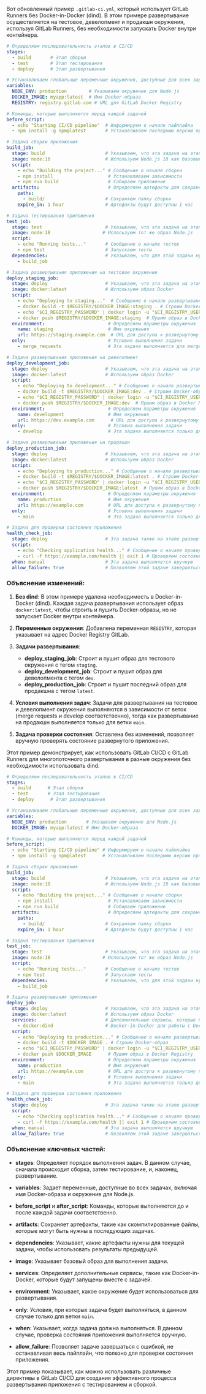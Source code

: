 Вот обновленный пример `.gitlab-ci.yml`, который использует GitLab Runners без Docker-in-Docker (dind). В этом примере развертывание осуществляется на тестовое, девелопмент и продакшн окружения, используя GitLab Runners, без необходимости запускать Docker внутри контейнера.

```yaml
# Определяем последовательность этапов в CI/CD
stages:
  - build       # Этап сборки
  - test        # Этап тестирования
  - deploy      # Этап развертывания

# Устанавливаем глобальные переменные окружения, доступные для всех задач
variables:
  NODE_ENV: production        # Указываем окружение для Node.js
  DOCKER_IMAGE: myapp:latest  # Имя Docker-образа
  REGISTRY: registry.gitlab.com # URL для GitLab Docker Registry

# Команды, которые выполняются перед каждой задачей
before_script:
  - echo "Starting CI/CD pipeline"  # Информируем о начале пайплайна
  - npm install -g npm@latest       # Устанавливаем последнюю версию npm

# Задача сборки приложения
build_job:
  stage: build                      # Указываем, что эта задача на этапе сборки
  image: node:18                    # Используем Node.js 18 как базовый образ
  script:
    - echo "Building the project..." # Сообщение о начале сборки
    - npm install                    # Устанавливаем зависимости
    - npm run build                  # Собираем приложение
  artifacts:                         # Определяем артефакты для сохранения
    paths:
      - build/                      # Сохраняем папку сборки
    expire_in: 1 hour               # Артефакты будут доступны 1 час

# Задача тестирования приложения
test_job:
  stage: test                       # Указываем, что эта задача на этапе тестирования
  image: node:18                   # Используем тот же образ Node.js
  script:
    - echo "Running tests..."       # Сообщение о начале тестов
    - npm test                      # Запускаем тесты
  dependencies:                     # Указываем, что для этой задачи нужны артефакты из сборки
    - build_job

# Задача развертывания приложения на тестовое окружение
deploy_staging_job:
  stage: deploy                     # Указываем, что эта задача на этапе развертывания
  image: docker:latest              # Используем образ Docker
  script:
    - echo "Deploying to staging..."  # Сообщение о начале развертывания на тестовое окружение
    - docker build -t $REGISTRY/$DOCKER_IMAGE:staging . # Строим Docker-образ для тестового окружения
    - echo "$CI_REGISTRY_PASSWORD" | docker login -u "$CI_REGISTRY_USER" --password-stdin $REGISTRY # Логинимся в Docker Registry
    - docker push $REGISTRY/$DOCKER_IMAGE:staging  # Пушим образ в Docker Registry
  environment:                       # Определяем параметры окружения
    name: staging                    # Имя окружения
    url: https://staging.example.com  # URL для доступа к развернутому приложению
  only:                              # Условия выполнения задачи
    - merge_requests                 # Эта задача выполняется для merge requests

# Задача развертывания приложения на девелопмент
deploy_development_job:
  stage: deploy                     # Указываем, что эта задача на этапе развертывания
  image: docker:latest              # Используем образ Docker
  script:
    - echo "Deploying to development..." # Сообщение о начале развертывания на девелопмент
    - docker build -t $REGISTRY/$DOCKER_IMAGE:dev . # Строим Docker-образ для девелопмента
    - echo "$CI_REGISTRY_PASSWORD" | docker login -u "$CI_REGISTRY_USER" --password-stdin $REGISTRY # Логинимся в Docker Registry
    - docker push $REGISTRY/$DOCKER_IMAGE:dev  # Пушим образ в Docker Registry для девелопмента
  environment:                       # Определяем параметры окружения
    name: development                # Имя окружения
    url: https://dev.example.com      # URL для доступа к развернутому приложению
  only:                              # Условия выполнения задачи
    - develop                        # Эта задача выполняется только для ветки develop

# Задача развертывания приложения на продакшн
deploy_production_job:
  stage: deploy                     # Указываем, что эта задача на этапе развертывания
  image: docker:latest              # Используем образ Docker
  script:
    - echo "Deploying to production..." # Сообщение о начале развертывания на продакшн
    - docker build -t $REGISTRY/$DOCKER_IMAGE:latest . # Строим Docker-образ
    - echo "$CI_REGISTRY_PASSWORD" | docker login -u "$CI_REGISTRY_USER" --password-stdin $REGISTRY # Логинимся в Docker Registry
    - docker push $REGISTRY/$DOCKER_IMAGE:latest  # Пушим образ в Docker Registry
  environment:                       # Определяем параметры окружения
    name: production                 # Имя окружения
    url: https://example.com         # URL для доступа к развернутому приложению
  only:                              # Условия выполнения задачи
    - main                           # Эта задача выполняется только для ветки main

# Задача для проверки состояния приложения
health_check_job:
  stage: deploy                     # Эта задача также на этапе развертывания
  script:
    - echo "Checking application health..." # Сообщение о начале проверки
    - curl -f https://example.com/health || exit 1 # Проверяем состояние приложения
  when: manual                      # Эта задача выполняется вручную
  allow_failure: true               # Позволяем этой задаче завершаться с ошибкой, не останавливая pipeline
```

### Объяснение изменений:

1. **Без dind**: В этом примере удалена необходимость в Docker-in-Docker (dind). Каждая задача развертывания использует образ `docker:latest`, чтобы строить и пушить Docker-образы, но не запускает Docker внутри контейнера.

2. **Переменные окружения**: Добавлена переменная `REGISTRY`, которая указывает на адрес Docker Registry GitLab.

3. **Задачи развертывания**: 
   - **deploy_staging_job**: Строит и пушит образ для тестового окружения с тегом `staging`.
   - **deploy_development_job**: Строит и пушит образ для девелопмента с тегом `dev`.
   - **deploy_production_job**: Строит и пушит последний образ для продакшна с тегом `latest`.

4. **Условия выполнения задач**: Задачи для развертывания на тестовое и девелопмент окружения выполняются в зависимости от веток (merge requests и develop соответственно), тогда как развертывание на продакшн выполняется только для ветки `main`.

5. **Задача проверки состояния**: Оставлена без изменений, позволяет вручную проверять состояние развернутого приложения.

Этот пример демонстрирует, как использовать GitLab CI/CD с GitLab Runners для многопоточного развертывания в разные окружения без необходимости использовать dind.


```yaml
# Определяем последовательность этапов в CI/CD
stages:
  - build      # Этап сборки
  - test       # Этап тестирования
  - deploy      # Этап развертывания

# Устанавливаем глобальные переменные окружения, доступные для всех задач
variables:
  NODE_ENV: production       # Указываем окружение для Node.js
  DOCKER_IMAGE: myapp:latest # Имя Docker-образа

# Команды, которые выполняются перед каждой задачей
before_script:
  - echo "Starting CI/CD pipeline" # Информируем о начале пайплайна
  - npm install -g npm@latest      # Устанавливаем последнюю версию npm

# Задача сборки приложения
build_job:
  stage: build                      # Указываем, что эта задача на этапе сборки
  image: node:18                    # Используем Node.js 18 как базовый образ
  script:
    - echo "Building the project..." # Сообщение о начале сборки
    - npm install                    # Устанавливаем зависимости
    - npm run build                  # Собираем приложение
  artifacts:                         # Определяем артефакты для сохранения
    paths:
      - build/                      # Сохраняем папку сборки
    expire_in: 1 hour               # Артефакты будут доступны 1 час

# Задача тестирования приложения
test_job:
  stage: test                       # Указываем, что эта задача на этапе тестирования
  image: node:18                   # Используем тот же образ Node.js
  script:
    - echo "Running tests..."       # Сообщение о начале тестов
    - npm test                      # Запускаем тесты
  dependencies:                     # Указываем, что для этой задачи нужны артефакты из сборки
    - build_job

# Задача развертывания приложения
deploy_job:
  stage: deploy                     # Указываем, что эта задача на этапе развертывания
  image: docker:latest              # Используем образ Docker
  services:                         # Дополнительные сервисы, которые будут доступны
    - docker:dind                   # Docker-in-Docker для работы с Docker
  script:
    - echo "Deploying to production..." # Сообщение о начале развертывания
    - docker build -t $DOCKER_IMAGE . # Строим Docker-образ
    - echo "$CI_REGISTRY_PASSWORD" | docker login -u "$CI_REGISTRY_USER" --password-stdin $CI_REGISTRY # Логинимся в Docker Registry
    - docker push $DOCKER_IMAGE      # Пушим образ в Docker Registry
  environment:                       # Определяем параметры окружения
    name: production                 # Имя окружения
    url: https://example.com         # URL для доступа к развернутому приложению
  only:                              # Условия выполнения задачи
    - main                           # Эта задача выполняется только для ветки main

# Задача для проверки состояния приложения
health_check_job:
  stage: deploy                     # Эта задача также на этапе развертывания
  script:
    - echo "Checking application health..." # Сообщение о начале проверки
    - curl -f https://example.com/health || exit 1 # Проверяем состояние приложения
  when: manual                      # Эта задача выполняется вручную
  allow_failure: true               # Позволяем этой задаче завершаться с ошибкой, не останавливая pipeline
```

### Объяснение ключевых частей:

- **stages**: Определяет порядок выполнения задач. В данном случае, сначала происходит сборка, затем тестирование, и, наконец, развертывание.

- **variables**: Задает переменные, доступные во всех задачах, включая имя Docker-образа и окружение для Node.js.

- **before_script** и **after_script**: Команды, которые выполняются до и после каждой задачи соответственно.

- **artifacts**: Сохраняет артефакты, такие как скомпилированные файлы, которые могут быть нужны в последующих задачах.

- **dependencies**: Указывает, какие артефакты нужны для текущей задачи, чтобы использовать результаты предыдущей.

- **image**: Указывает базовый образ для выполнения задачи.

- **services**: Определяет дополнительные сервисы, такие как Docker-in-Docker, которые будут запущены вместе с задачей.

- **environment**: Указывает, какое окружение будет использоваться для развертывания.

- **only**: Условия, при которых задача будет выполняться, в данном случае только для ветки `main`.

- **when**: Указывает, когда задача должна выполняться. В данном случае, проверка состояния приложения выполняется вручную.

- **allow_failure**: Позволяет задаче завершаться с ошибкой, не останавливая весь пайплайн, что полезно для проверки состояния приложения.

Этот пример показывает, как можно использовать различные директивы в GitLab CI/CD для создания эффективного процесса развертывания приложения с тестированием и сборкой.